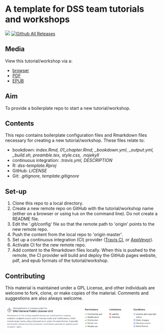# A template for DSS team tutorials and workshops
![](https://travis-ci.org/IQSS/dss-rbuild.svg?branch=master) [![Github All Releases](https://img.shields.io/github/downloads/IQSS/dss-rbuild/total.svg)]()

## Media
View this tutorial/workshop via a:
* [browser](https://iqss.github.io/dss-rbuild/)
* [PDF](https://github.com/IQSS/dss-rbuild/blob/gh-pages/Rbuild.pdf)
* [EPUB](https://github.com/IQSS/dss-rbuild/blob/gh-pages/Rbuild.epub)

## Aim
To provide a boilerplate repo to start a new tutorial/workshop.

## Contents
This repo contains boilerplate configuration files and Rmarkdown files necessary for creating a new tutorial/workshop. These files relate to:

* bookdown: *index.Rmd, 01_chapter.Rmd, _bookdown.yml, _output.yml, _build.sh, preamble.tex, style.css, .nojekyll*
* continuous integration: *.travis.yml, DESCRIPTION*
* R: *dss-template.Rproj*
* GitHub: *LICENSE*
* Git: *.gitignore, template.gitignore*

## Set-up
1. Clone this repo to a local directory.
2. Create a new remote repo on GitHub with the tutorial/workshop name (either on a browser or using `hub` on the command line). Do not create a README file.
3. Edit the '.git/config' file so that the remote path to 'origin' points to the new remote repo.
4. Push the content from the local repo to 'origin master'.
5. Set up a continuous integration (CI) provider ([Travis CI](https://docs.travis-ci.com/user/tutorial/), or [AppVeyor](https://www.appveyor.com/docs/)).
6. Activate CI for the new remote repo.
7. Add content to the Rmarkdown files locally. When this is pushed to the remote, the CI provider will build and deploy the GitHub pages website, pdf, and epub formats of the tutorial/workshop.

## Contributing
This material is maintained under a GPL License, and other individuals are welcome to fork, clone, or make copies of the material. Comments and suggestions are also always welcome.

![](Images/readme-license.png)
